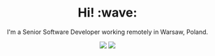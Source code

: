 <h1 align='center'> Hi! :wave:</h1>
<p align='center'>
I'm a Senior Software Developer working remotely in Warsaw, Poland.
</p>
<p align='center'>
  <a href="https://www.linkedin.com/in/m-majchrzak"><img src="https://img.shields.io/badge/-LinkedIn-blue?style=flat-square&logo=Linkedin&logoColor=white&link=https://www.linkedin.com/in/m-majchrzak/"/></a>
  <a href="mailto:majchrzak@outlook.com"><img src="https://img.shields.io/badge/-majchrzak@outlook.com-d14836?style=flat-square&logo=Gmail&logoColor=white&link=mailto:majchrzak@outlook.com"/></a>
</p>
